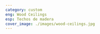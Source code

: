 ```yaml
---
category: custom
eng: Wood Ceilings
esp: Techos de madera
cover_image: ./images/wood-ceilings.jpg
---
```


